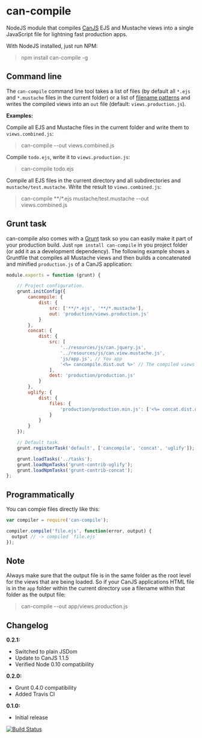 # can-compile

NodeJS module that compiles [CanJS](http://canjs.us/) EJS and Mustache views into a single JavaScript file for lightning fast
production apps.

With NodeJS installed, just run NPM:

> npm install can-compile -g

## Command line

The `can-compile` command line tool takes a list of files (by default all `*.ejs` and `*.mustache` files in the current folder)
or a list of [filename patterns](https://github.com/isaacs/minimatch) and writes the compiled views into an `out` file
(default: `views.production.js`).

__Examples:__

Compile all EJS and Mustache files in the current folder and write them to `views.combined.js`:

> can-compile --out views.combined.js

Compile `todo.ejs`, write it to `views.production.js`:

> can-compile todo.ejs

Compile all EJS files in the current directory and all subdirectories and `mustache/test.mustache`.
Write the result to `views.combined.js`:

> can-compile **/*.ejs mustache/test.mustache --out views.combined.js

## Grunt task

can-compile also comes with a [Grunt](http://gruntjs.com) task so you can easily make it part of your production build.
Just `npm install can-compile` in you project folder (or add it as a development dependency).
The following example shows a Gruntfile that compiles all Mustache views and then builds a concatenated and minified `production.js`
of a CanJS application:

```javascript
module.exports = function (grunt) {

	// Project configuration.
	grunt.initConfig({
		cancompile: {
			dist: {
				src: ['**/*.ejs', '**/*.mustache'],
				out: 'production/views.production.js'
			}
		},
		concat: {
			dist: {
				src: [
					'../resources/js/can.jquery.js',
					'../resources/js/can.view.mustache.js',
					'js/app.js', // You app
					'<%= cancompile.dist.out %>' // The compiled views
				],
				dest: 'production/production.js'
			}
		},
		uglify: {
			dist: {
				files: {
					'production/production.min.js': ['<%= concat.dist.dest %>']
				}
			}
		}
	});

	// Default task.
	grunt.registerTask('default', ['cancompile', 'concat', 'uglify']);

	grunt.loadTasks('../tasks');
	grunt.loadNpmTasks('grunt-contrib-uglify');
	grunt.loadNpmTasks('grunt-contrib-concat');
};
```

## Programmatically

You can compie files directly like this:

```javascript
var compiler = require('can-compile');

compiler.compile('file.ejs', function(error, output) {
  output // -> compiled `file.ejs`
});
```

## Note

Always make sure that the output file is in the same folder as the root level for the views that are being loaded.
So if your CanJS applications HTML file is in the `app` folder within the current directory use a filename within
that folder as the output file:

> can-compile --out app/views.production.js

## Changelog

__0.2.1:__

- Switched to plain JSDom
- Update to CanJS 1.1.5
- Verified Node 0.10 compatibility

__0.2.0:__

- Grunt 0.4.0 compatibility
- Added Travis CI

__0.1.0:__

- Initial release

[![Build Status](https://travis-ci.org/daffl/can-compile.png?branch=master)](https://travis-ci.org/daffl/can-compile)
